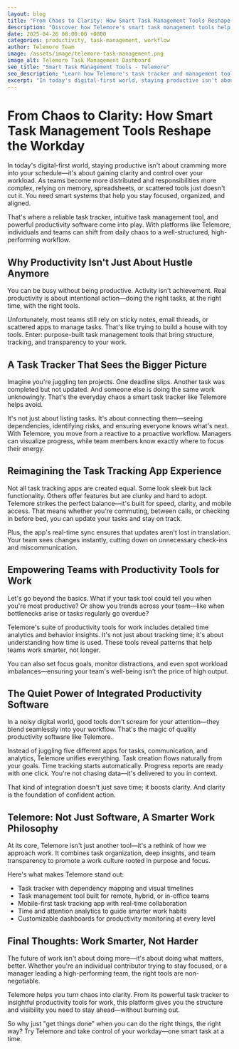 ```yaml
---
layout: blog
title: "From Chaos to Clarity: How Smart Task Management Tools Reshape the Workday"
description: "Discover how Telemore's smart task management tools help individuals and teams transform daily chaos into structured, high-performing workflows."
date: 2025-04-26 08:00:00 +0800
categories: productivity, task-management, workflow
author: Telemore Team
image: /assets/image/telemore-task-management.png
image_alt: Telemore Task Management Dashboard
seo_title: "Smart Task Management Tools - Telemore"
seo_description: "Learn how Telemore's task tracker and management tools help teams gain clarity and control over complex workloads in today's digital-first world."
excerpt: "In today's digital-first world, staying productive isn't about cramming more into your schedule—it's about gaining clarity and control over your workload."
---
```


# From Chaos to Clarity: How Smart Task Management Tools Reshape the Workday

In today's digital-first world, staying productive isn't about cramming more into your schedule—it's about gaining clarity and control over your workload. As teams become more distributed and responsibilities more complex, relying on memory, spreadsheets, or scattered tools just doesn't cut it. You need smart systems that help you stay focused, organized, and aligned.

That's where a reliable task tracker, intuitive task management tool, and powerful productivity software come into play. With platforms like Telemore, individuals and teams can shift from daily chaos to a well-structured, high-performing workflow.

## Why Productivity Isn't Just About Hustle Anymore

You can be busy without being productive. Activity isn't achievement. Real productivity is about intentional action—doing the right tasks, at the right time, with the right tools.

Unfortunately, most teams still rely on sticky notes, email threads, or scattered apps to manage tasks. That's like trying to build a house with toy tools. Enter: purpose-built task management tools that bring structure, tracking, and transparency to your work.

## A Task Tracker That Sees the Bigger Picture

Imagine you're juggling ten projects. One deadline slips. Another task was completed but not updated. And someone else is doing the same work unknowingly. That's the everyday chaos a smart task tracker like Telemore helps avoid.

It's not just about listing tasks. It's about connecting them—seeing dependencies, identifying risks, and ensuring everyone knows what's next. With Telemore, you move from a reactive to a proactive workflow. Managers can visualize progress, while team members know exactly where to focus their energy.

## Reimagining the Task Tracking App Experience

Not all task tracking apps are created equal. Some look sleek but lack functionality. Others offer features but are clunky and hard to adopt. Telemore strikes the perfect balance—it's built for speed, clarity, and mobile access. That means whether you're commuting, between calls, or checking in before bed, you can update your tasks and stay on track.

Plus, the app's real-time sync ensures that updates aren't lost in translation. Your team sees changes instantly, cutting down on unnecessary check-ins and miscommunication.

## Empowering Teams with Productivity Tools for Work

Let's go beyond the basics. What if your task tool could tell you when you're most productive? Or show you trends across your team—like when bottlenecks arise or tasks regularly go overdue?

Telemore's suite of productivity tools for work includes detailed time analytics and behavior insights. It's not just about tracking time; it's about understanding how time is used. These tools reveal patterns that help teams work smarter, not longer.

You can also set focus goals, monitor distractions, and even spot workload imbalances—ensuring your team's well-being isn't the price of high output.

## The Quiet Power of Integrated Productivity Software

In a noisy digital world, good tools don't scream for your attention—they blend seamlessly into your workflow. That's the magic of quality productivity software like Telemore.

Instead of juggling five different apps for tasks, communication, and analytics, Telemore unifies everything. Task creation flows naturally from your goals. Time tracking starts automatically. Progress reports are ready with one click. You're not chasing data—it's delivered to you in context.

That kind of integration doesn't just save time; it boosts clarity. And clarity is the foundation of confident action.

## Telemore: Not Just Software, A Smarter Work Philosophy

At its core, Telemore isn't just another tool—it's a rethink of how we approach work. It combines task organization, deep insights, and team transparency to promote a work culture rooted in purpose and focus.

Here's what makes Telemore stand out:

* Task tracker with dependency mapping and visual timelines
* Task management tool built for remote, hybrid, or in-office teams
* Mobile-first task tracking app with real-time collaboration
* Time and attention analytics to guide smarter work habits
* Customizable dashboards for productivity monitoring at every level

## Final Thoughts: Work Smarter, Not Harder

The future of work isn't about doing more—it's about doing what matters, better. Whether you're an individual contributor trying to stay focused, or a manager leading a high-performing team, the right tools are non-negotiable.

Telemore helps you turn chaos into clarity. From its powerful task tracker to insightful productivity tools for work, this platform gives you the structure and visibility you need to stay ahead—without burning out.

So why just "get things done" when you can do the right things, the right way? Try Telemore and take control of your workday—one smart task at a time.